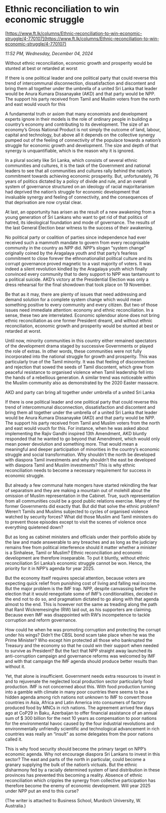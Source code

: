 # Ethnic reconciliation to win economic struggle

[https://www.ft.lk/columns/Ethnic-reconciliation-to-win-economic-struggle/4-770107](https://www.ft.lk/columns/Ethnic-reconciliation-to-win-economic-struggle/4-770107)

*11:52 PM, Wednesday, December 04, 2024*

Without ethnic reconciliation, economic growth and prosperity would be stunted at best or retarded at worst

If there is one political leader and one political party that could reverse this trend of intercommunal disconnection, dissatisfaction and discontent and bring them all together under the umbrella of a united Sri Lanka that leader would be Anura Kumara Dissanayake (AKD) and that party would be NPP. The support his party received from Tamil and Muslim voters from the north and east would vouch for this

A fundamental truth or axiom that many economists and development experts ignore in their models is the role of ordinary people in building a country’s economy and contributing to its development. The size of an economy’s Gross National Product is not simply the outcome of land, labour, capital and technology, but above all it depends on the collective synergy pumped out of the feeling of connectivity of the populace towards a nation’s struggle for economic growth and development. The size and depth of that synergy is unquantifiable, which is the reason why it is ignored.

In a plural society like Sri Lanka, which consists of several ethnic communities and cultures, it is the task of the Government and national leaders to see that all communities and cultures rally behind the nation’s commitment towards achieving economic prosperity. But, unfortunately, 76 years of politics dictated by a policy of divide and rule, and an overall system of governance structured on an ideology of racial majoritarianism had deprived the nation’s struggle for economic development that invaluable synergy and feeling of connectivity, and the consequences of that deprivation are now crystal clear.

At last, an opportunity has arisen as the result of a new awakening from a young generation of Sri Lankans who want to get rid of that politics of hatred, its ideological foundation and mode of governance. The results of the last General Election bear witness to the success of their awakening.

No political party or coalition of parties since independence had ever received such a mammoth mandate to govern from every recognisable community in the country as NPP did. NPP’s slogan “system change” originally coined by the Aragalaya youth and that party’s fearless commitment to close forever the ethnonationalist political culture and its corrupt governance proved magnetic to a vast majority of voters. It was indeed a silent revolution kindled by the Aragalaya youth which finally convinced every community that to deny support to NPP was tantamount to a political suicide. AKD’s victory at the Presidential Election was only a dress rehearsal for the final showdown that took place on 19 November.

Be that as it may, there are plenty of issues that need addressing and demand solution for a complete system change which would mean something positive to every community and every citizen. But two of those issues need immediate attention: economy and ethnic reconciliation. In a sense, these two are interrelated. Economic splendour alone does not bring ethnic reconciliation as one former President dreamt, and without ethnic reconciliation, economic growth and prosperity would be stunted at best or retarded at worst.

Until now, minority communities in this country either remained spectators of the development drama staged by successive Governments or played the role of extras. In other words, these communities were not fully incorporated into the national struggle for growth and prosperity. This was particularly true of the Tamil minority. It was that feeling of disconnection and rejection that sowed the seeds of Tamil discontent, which grew from peaceful resistance to organised violence when Tamil leadership fell into the hands of a rebellious generation. A similar trend was noticeable within the Muslim community also as demonstrated by the 2020 Easter massacre.

AKD and party can bring all together under umbrella of a united Sri Lanka

If there is one political leader and one political party that could reverse this trend of intercommunal disconnection, dissatisfaction and discontent and bring them all together under the umbrella of a united Sri Lanka that leader would be Anura Kumara Dissanayake (AKD) and that party would be NPP. The support his party received from Tamil and Muslim voters from the north and east would vouch for this. For instance, when he was asked about implementing the Rajiv Gandhi inspired 13th Amendment, AKD bluntly responded that he wanted to go beyond that Amendment, which would only mean power devolution and something more. That would mean a meaningful and deeper participation of minorities in the country’s economic struggle and social transformation. Why shouldn’t the north be developed with diaspora Tamil investments and why shouldn’t the east be developed with diaspora Tamil and Muslim investments? This is why ethnic reconciliation needs to become a necessary requirement for success in economic struggle.

But already a few communal hate mongers have started rekindling the fear of separatism and they are making a mountain out of molehill about the omission of Muslim representation in the Cabinet. True, such representation from all communities could be a good public relations exercise. Many of the former Governments did exactly that. But did that solve the ethnic problem? Weren’t Tamils and Muslims subjected to cycles of organised violence watched by security forces? What did those Muslim and Tamil ministers do to prevent those episodes except to visit the scenes of violence once everything quietened down?

But as long as cabinet ministers and officials under their portfolio abide by the law and made answerable to any breaches and as long as the judiciary remains free from political interference should it matter whether a minister is a Sinhalese, Tamil or Muslim? Ethnic reconciliation and economic development are therefore inseparable. To put it bluntly, without ethnic reconciliation Sri Lanka’s economic struggle cannot be won. Hence, the priority for it in NPP’s agenda for year 2025.

But the economy itself requires special attention, because voters are expecting quick relief from punishing cost of living and falling real income. But the major problem is the IMF trap. NPP, despite canvassing before the election that it would renegotiate some of IMF’s conditionalities, decided in the end not to do so, and pragmatism dictated to go along with that agenda almost to the end. This is however not the same as treading along the path that Ranil Wickremesinghe (RW) laid out, as his supporters are claiming. Because even IMF was disappointed with RW’s incompetence to tackle corruption and reform governance.

How could he when he was promoting corruption and protecting the corrupt under his wings? Didn’t the CBSL bond scam take place when he was the Prime Minister? Who except him protected all those who bankrupted the Treasury and the economy so that he could win their support when needed to survive as President? But the fact that NPP straight away launched its anti-corruption campaign and governance reforms was welcomed by IMF and with that campaign the IMF agenda should produce better results than without it.

Yet, that alone is insufficient. Government needs extra resources to invest in and to rejuvenate the neglected local production sector particularly food production. IMF is not concerned about this. With food production turning into a gamble with climate in many poor countries there seems to be a hidden agenda among rich nations not unknown to IMF to convert those countries in Asia, Africa and Latin America into consumers of factory produced food by MNCs in rich nations. The agreement arrived few days ago at CoP29 in Baku, Azerbaijan to offer financial assistance of an annual sum of $ 300 billion for the next 10 years as compensation to poor nations for the environmental havoc caused by the four industrial revolutions and environmentally unfriendly scientific and technological advancement in rich countries was really an “insult” as some delegates from the poor nations called it.

This is why food security should become the primary target on NPP’s economic agenda. Why not encourage diaspora Sri Lankans to invest in this sector? The east and parts of the north in particular, could become a granary supplying the bulk of the nation’s victuals. But the ethnic disharmony fed by a racially determined system of land distribution in these provinces has prevented this becoming a reality. Absence of ethnic reconciliation which cripples the synergy from collective participation has therefore become the enemy of economic development. Will year 2025 under NPP put an end to this curse?

(The writer is attached to Business School, Murdoch University, W. Australia.)

